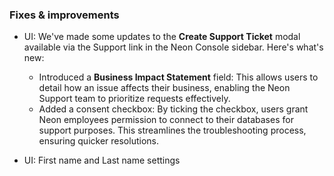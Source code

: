 ### Fixes & improvements

- UI: We've made some updates to the **Create Support Ticket** modal available via the Support link in the Neon Console sidebar. Here's what's new:

  - Introduced a **Business Impact Statement** field: This allows users to detail how an issue affects their business, enabling the Neon Support team to prioritize requests effectively.
  - Added a consent checkbox: By ticking the checkbox, users grant Neon employees permission to connect to their databases for support purposes. This streamlines the troubleshooting process, ensuring quicker resolutions.
- UI: First name and Last name settings 
